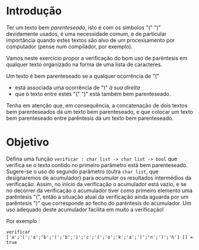# Introdução

Ter um texto bem _parenteseado_, isto é com os símbolos "(" ")"  devidamente usados, é uma necessidade comum, e de particular importância quando estes textos são alvo de um processamento por computador (pense num compilador, por exemplo). 

Vamos neste exercício propor  a verificação do bom uso de parêntesis  em qualquer texto organizado na forma de uma lista de caracteres.

Um texto é bem parenteseado se a qualquer ocorrência de "(" 

- está associada uma ocorrência de ")"  *à sua direita* 
- que o texto entre estes "(" ")" está também bem parenteseado.

Tenha em atenção que, em consequência,  a concatenação de dois textos bem parenteseados dá um texto bem parenteseado, e que colocar um texto bem parenteseado entre parêntesis dá um texto bem parenteseado.

# Objetivo

Defina uma função `verificar : char list -> char list -> bool` que verifica se o texto contido no primeiro parâmetro está bem parenteseado. Sugere-se o uso do segundo parâmetro (outra `char list`, que designaremos de acumulador) para _acumular_ os resultados intermédios da verificação.  Assim, no início da verificação o acumulador está vazio, e se no decorrer da verificação o acumulador tiver como primeiro elemento uma parêntesis "(", então  a situação atual  da verificação ainda aguarda por um parêntesis ")"  que corresponde ao fecho do parêntesis do acumulador. Um uso adequado deste acumulador facilita em muito a verificação!

Por exemplo :

`verificar ['a';'(';'a';'b';'(';'b';')';'c';'(';'o';'k';'a';')';'n';')';'h'] [] = true`